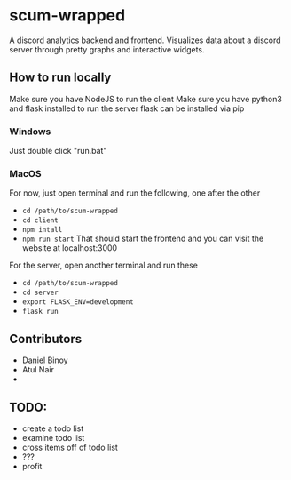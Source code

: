 # scum-wrapped
A discord analytics backend and frontend. Visualizes data about a discord
server through pretty graphs and interactive widgets. 

## How to run locally
Make sure you have NodeJS to run the client
Make sure you have python3 and flask installed to run the server
flask can be installed via pip

### Windows
Just double click "run.bat"

### MacOS

For now, just open terminal and run the following, one after the other
- ```cd /path/to/scum-wrapped```
- ```cd client```
- ```npm intall```
- ```npm run start```
That should start the frontend and you can visit the website at localhost:3000

For the server, open another terminal and run these
- ```cd /path/to/scum-wrapped```
- ```cd server```
- ```export FLASK_ENV=development```
- ```flask run```

## Contributors
- Daniel Binoy
- Atul Nair 
- <add your names here to prove you know basic git>



## TODO:
- create a todo list
- examine todo list
- cross items off of todo list
- ???
- profit
